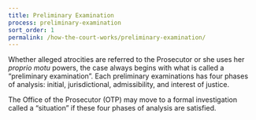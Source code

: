 ```yaml
---
title: Preliminary Examination
process: preliminary-examination
sort_order: 1
permalink: /how-the-court-works/preliminary-examination/
---
```



Whether alleged atrocities are referred to the Prosecutor or she uses her *proprio motu* powers, the case always begins with what is called a “preliminary examination”. Each preliminary examinations has four phases of analysis: initial, jurisdictional, admissibility, and interest of justice. &nbsp;

The Office of the Prosecutor (OTP) may move to a formal investigation called a “situation” if these four phases of analysis are satisfied.